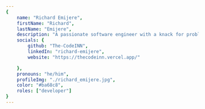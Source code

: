 ```yaml
---
{
	name: "Richard Emijere",
	firstName: "Richard",
	lastName: "Emijere",
	description: "A passionate software engineer with a knack for problem-solving, focusing on performance optimization, user-centric design, and cloud integration. Constantly seeking innovative ways to improve myself and the world at large.",
	socials: {
		github: "The-CodeINN",
		linkedIn: "richard-emijere",
		website: "https://thecodeinn.vercel.app/"

	},
	pronouns: "he/him",
	profileImg: "./richard_emijere.jpg",
	color: "#ba68c8",
	roles: ["developer"]
}
---
```

